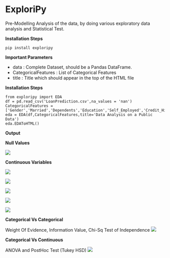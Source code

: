 # ExploriPy
Pre-Modelling Analysis of the data, by doing various exploratory data analysis and Statistical Test.

**Installation Steps**

```  
pip install exploripy
``` 

**Important Parameters**
* data : Complete Dataset, should be a Pandas DataFrame. 
* CategoricalFeatures : List of Categorical Features
* title : Title which should appear in the top of the HTML file

**Installation Steps**

```
from exploripy import EDA
df = pd.read_csv('LoanPrediction.csv',na_values = 'nan')
CategoricalFeatures = ['Gender','Married','Dependents','Education','Self_Employed','Credit_History','Property_Area','Loan_Status','Loan_Amount_Term']
eda = EDA(df,CategoricalFeatures,title='Data Analysis on a Public Data')
eda.EDAToHTML()
```

**Output**

**Null Values**
<p>
<img src='/ExploriPy/doc_images/Null.PNG'>

**Continuous Variables**
<p>
<img src='/ExploriPy/doc_images/Continuous.png'>


<p>
<img src='/ExploriPy/doc_images/Correlation Heatmap.PNG'>
  

<p>
<img src='/ExploriPy/doc_images/Scatter Plot.PNG'>


<p>
<img src='/ExploriPy/doc_images/Feature Reduction.PNG'>


<p>
<img src='/ExploriPy/doc_images/Categorical.PNG'>
  
**Categorical Vs Categorical**
<p>
Weight Of Evidence, Information Value, Chi-Sq Test of Independence
<img src='/ExploriPy/doc_images/WOE IV ChiSq.png'>

**Categorical Vs Continuous**
<p>
ANOVA and PostHoc Test (Tukey HSD)
<img src='/ExploriPy/doc_images/Anova TukeyHSD.png'>
